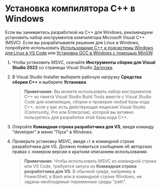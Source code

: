 <h1 data-loc-id="walkthrough.windows.install.compiler">Установка компилятора C++ в Windows</h1>
<p data-loc-id="walkthrough.windows.text1">Если вы занимаетесь разработкой на C++ для Windows, рекомендуем установить набор инструментов компилятора Microsoft Visual C++ (MSVC). Если вы разрабатываете решения для Linux в Windows, попробуйте использовать <a href="https://code.visualstudio.com/docs/cpp/config-wsl" data-loc-id="walkthrough.windows.link.title1">Использование C++ и подсистемы Windows для Linux в VS Code</a> или <a href="https://code.visualstudio.com/docs/cpp/config-mingw" data-loc-id="walkthrough.windows.link.title2">Установка GCC в Windows с помощью MinGW</a>.</p>
<ol>
<li><p data-loc-id="walkthrough.windows.text2">Чтобы установить MSVC, скачайте <strong data-loc-id="walkthrough.windows.build.tools1">Инструменты сборки для Visual Studio 2022</strong> со страницы Visual Studio <a href="https://visualstudio.microsoft.com/downloads/#build-tools-for-visual-studio-2022" data-loc-id="walkthrough.windows.link.downloads">Загрузки</a>. </p>
</li>
<li><p data-loc-id="walkthrough.windows.text3">В Visual Studio Installer выберите рабочую нагрузку <strong data-loc-id="walkthrough.windows.build.tools2">Средства сборки C++</strong> и выберите <strong data-loc-id="walkthrough.windows.link.install">Установка</strong>.</p>
<blockquote>
<p><strong data-loc-id="walkthrough.windows.note1">Примечание</strong>: <span data-loc-id="walkthrough.windows.note1.text">Вы можете использовать набор инструментов C++ из пакета Visual Studio Build Tools вместе с Visual Studio Code для компиляции, сборки и проверки любой базы кода C++, если у вас есть действующая лицензия Visual Studio (Community, Pro или Enterprise), которой вы активно пользуетесь для разработки этой базы кода C++.</span></p>
</blockquote>
</li>
<li><p data-loc-id="walkthrough.windows.open.command.prompt">Откройте <strong data-loc-id="walkthrough.windows.command.prompt.name1">Командная строка разработчика для VS</strong>, введя команду "developer" в меню "Пуск" в Windows.</p>
</li>
<li><p data-loc-id="walkthrough.windows.check.install">Проверьте установку MSVC, введя <code>cl</code> в командной строке разработчика для VS. Должно появиться сообщение об авторских правах с номером версии и кратким описанием использования.</p>
<blockquote>
<p><strong data-loc-id="walkthrough.windows.note2">Примечание</strong>: <span data-loc-id="walkthrough.windows.note2.text">Чтобы использовать MSVC из командной строки или VS Code, требуется запуск из <strong data-loc-id="walkthrough.windows.command.prompt.name2">Командная строка разработчика для VS</strong>. В обычной среде, например в <span>PowerShell</span>, в <span>Bash</span> или в командной строке Windows, не заданы необходимые переменные среды "path".</span></p>
</blockquote>
</li>
</ol>
